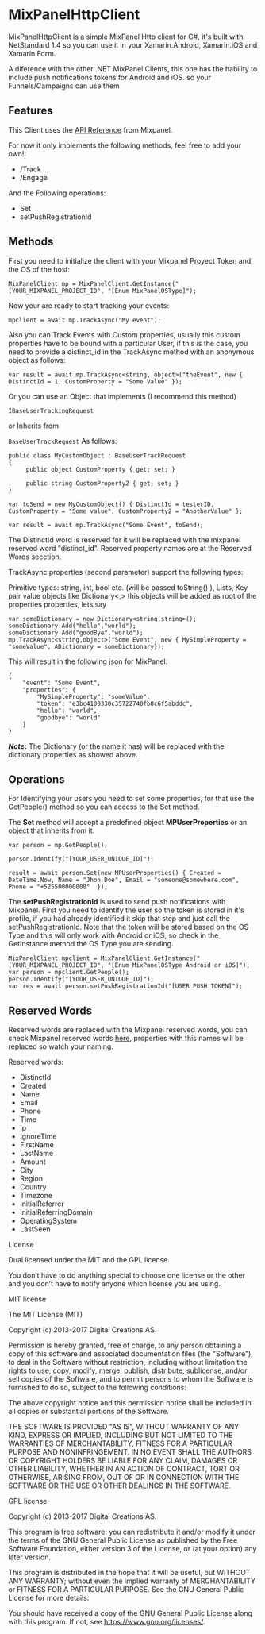 # MixPanelHttpClient

MixPanelHttpClient is a simple MixPanel Http client for C#, it's built with NetStandard 1.4 so you can use it in your Xamarin.Android, Xamarin.iOS and Xamarin.Form.

A diference with the other .NET MixPanel Clients, this one has the hability to include push notifications tokens for Android and iOS. so your Funnels/Campaigns can use them

## Features

This Client uses the [API Reference](https://mixpanel.com/help/reference/http) from Mixpanel.

For now it only implements the following methods, feel free to add your own!:

* /Track
* /Engage

And the Following operations:

* Set 
* setPushRegistrationId

## Methods

First you need to initialize the client with your Mixpanel Proyect Token and the OS of the host:

`MixPanelClient mp = MixPanelClient.GetInstance("[YOUR_MIXPANEL_PROJECT_ID", "[Enum MixPanelOSType]");`

Now your are ready to start tracking your events:

`mpclient = await mp.TrackAsync("My event");`

Also you can Track Events with Custom properties, usually this custom properties have to be bound with a particular User, if this is the case, you need to provide a distinct_id in the TrackAsync method with an anonymous object as follows:

`var result = await mp.TrackAsync<string, object>("theEvent", new { DistinctId = 1, CustomProperty = "Some Value" });`

Or you can use an Object that implements (I recommend this method)

`IBaseUserTrackingRequest`

or Inherits from 

`BaseUserTrackRequest`
As follows:

```
public class MyCustomObject : BaseUserTrackRequest
{
     public object CustomProperty { get; set; }

     public string CustomProperty2 { get; set; }
}

var toSend = new MyCustomObject() { DistinctId = testerID, CustomProperty = "Some value", CustomProperty2 = "AnotherValue" };

var result = await mp.TrackAsync("Some Event", toSend);
```

The DistinctId word is reserved for it will be replaced with the mixpanel reserved word "distinct_id". Reserved property names are at the Reserved Words secction.

TrackAsync properties (second parameter) support the following types:


Primitive types: string, int, bool etc. (will be passed toString() ),
Lists,
Key pair value objects like Dictionary<,> this objects will be added as root of the properties properties, lets say

```
var someDictionary = new Dictionary<string,string>();
someDictionary.Add("hello","world");
someDictionary.Add("goodBye","world");
mp.TrackAsync<string,object>("Some Event", new { MySimpleProperty = "someValue", ADictionary = someDictionary});
```


This will result in the following json for MixPanel:

```
{
    "event": "Some Event",
    "properties": {
        "MySimpleProperty": "someValue",
        "token": "e3bc4100330c35722740fb8c6f5abddc",
        "hello": "world",
        "goodbye": "world"
    }
}
```

***Note*:** The Dictionary (or the name it has) will be replaced with the dictionary properties as showed above.


## Operations

For Identifying your users you need to set some properties, for that use the GetPeople() method so you can access to the Set method.

The **Set** method will accept a predefined object  **MPUserProperties** or an object that inherits from it.


```
var person = mp.GetPeople();

person.Identify("[YOUR_USER_UNIQUE_ID]");    

result = await person.Set(new MPUserProperties() { Created = DateTime.Now, Name = "Jhon Doe", Email = "someone@somewhere.com", Phone = "+525500000000"  });                
```


The **setPushRegistrationId** is used to send push notifications with Mixpanel. First you need to identify the user so the token is stored in it's profile, if you had already identified it skip that step and just call the setPushRegistrationId. Note that the token will be stored based on the OS Type and this will only work with Android or iOS, so check in the GetInstance method the OS Type you are sending.


```
MixPanelClient mpclient = MixPanelClient.GetInstance("[YOUR_MIXPANEL_PROJECT_ID", "[Enum MixPanelOSType Android or iOS]");
var person = mpclient.GetPeople();
person.Identify("[YOUR_USER_UNIQUE_ID]");
var res = await person.setPushRegistrationId("[USER PUSH TOKEN]");
```

## Reserved Words

Reserved words are replaced with the Mixpanel reserved words, you can check Mixpanel reserved words [here](https://mixpanel.com/help/questions/articles/what-properties-do-mixpanels-libraries-store-by-default), properties with this names will be replaced so watch your naming.

Reserved words:

* DistinctId
* Created 
* Name 
* Email 
* Phone 
* Time 
* Ip 
* IgnoreTime 
* FirstName 
* LastName 
* Amount 
* City 
* Region 
* Country 
* Timezone 
* InitialReferrer 
* InitialReferringDomain 
* OperatingSystem 
* LastSeen

License

Dual licensed under the MIT and the GPL license.

You don’t have to do anything special to choose one license or the other and you don’t have to notify anyone which license you are using.

MIT license

The MIT License (MIT)

Copyright (c) 2013-2017 Digital Creations AS.

Permission is hereby granted, free of charge, to any person obtaining a copy of this software and associated documentation files (the "Software"), to deal in the Software without restriction, including without limitation the rights to use, copy, modify, merge, publish, distribute, sublicense, and/or sell copies of the Software, and to permit persons to whom the Software is furnished to do so, subject to the following conditions:

The above copyright notice and this permission notice shall be included in all copies or substantial portions of the Software.

THE SOFTWARE IS PROVIDED "AS IS", WITHOUT WARRANTY OF ANY KIND, EXPRESS OR IMPLIED, INCLUDING BUT NOT LIMITED TO THE WARRANTIES OF MERCHANTABILITY, FITNESS FOR A PARTICULAR PURPOSE AND NONINFRINGEMENT. IN NO EVENT SHALL THE AUTHORS OR COPYRIGHT HOLDERS BE LIABLE FOR ANY CLAIM, DAMAGES OR OTHER LIABILITY, WHETHER IN AN ACTION OF CONTRACT, TORT OR OTHERWISE, ARISING FROM, OUT OF OR IN CONNECTION WITH THE SOFTWARE OR THE USE OR OTHER DEALINGS IN THE SOFTWARE.

GPL license

Copyright (c) 2013-2017 Digital Creations AS.

This program is free software: you can redistribute it and/or modify it under the terms of the GNU General Public License as published by the Free Software Foundation, either version 3 of the License, or (at your option) any later version.

This program is distributed in the hope that it will be useful, but WITHOUT ANY WARRANTY; without even the implied warranty of MERCHANTABILITY or FITNESS FOR A PARTICULAR PURPOSE. See the GNU General Public License for more details.

You should have received a copy of the GNU General Public License along with this program. If not, see https://www.gnu.org/licenses/.
